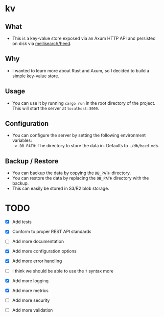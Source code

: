 # kv

## What
- This is a key-value store exposed via an Axum HTTP API and persisted on disk via [meilisearch/heed](https://github.com/meilisearch/heed).

## Why
- I wanted to learn more about Rust and Axum, so I decided to build a simple key-value store.

## Usage
- You can use it by running `cargo run` in the root directory of the project. This will start the server at `localhost:3000`.

## Configuration
- You can configure the server by setting the following environment variables:
    - `DB_PATH`: The directory to store the data in. Defaults to `./db/heed.mdb`.

## Backup / Restore
- You can backup the data by copying the `DB_PATH` directory.
- You can restore the data by replacing the `DB_PATH` directory with the backup.
- This can easily be stored in S3/R2 blob storage.

# TODO
- [x] Add tests
- [x] Conform to proper REST API standards
- [ ] Add more documentation
- [x] Add more configuration options
- [x] Add more error handling
- [ ] I think we should be able to use the `?` syntax more
- [x] Add more logging
- [x] Add more metrics
- [ ] Add more security
- [ ] Add more validation

